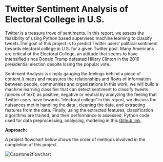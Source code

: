 # Twitter Sentiment Analysis of Electoral College in U.S. 

Twitter is a treasure trove of sentiments. In this report, we assess the feasibility of using  Python based  supervised machine learning to classify tweets.The goal of this project is to predict Twitter users’ political sentiment towards  electoral college in U.S. for a given Twitter post. Many Americans are critical of the Electoral College, an attitude that seems to have intensified since Donald Trump defeated Hillary Clinton in the 2016 presidential election despite losing the popular vote.

Sentiment Analysis is simply gauging the feelings behind a piece of content.It maps and measures the relationships and flows of information between people, communities and organizations In this work, we will build a machine learning classifier that can detect sentiment  to classify tweets (pieces of text) as positive, negative or neutral  by analyzing the feeling that Twitter users have towards “electoral college”.In this report, we discuss the nuisances met in handling the data , cleaning the data, and extracting features from the data. Finally, using the extracted features, classification algorithms are trained, and their performance  is assessed. Python code used for data preprocessing, analysing, modeling in this [Github link](https://github.com/aspiringdatascientist/Capstone2-Sentiment-Analysis-of-Twitter-data/blob/master/Twitter%20sentiment%20analysis%20-%20final%20report.ipynb).

__Approach:__

A project flowchart below shows the order of methods involved in the completion of this project.


![Capstone2flowchart](https://user-images.githubusercontent.com/48024013/72182262-1efbb480-33b9-11ea-9a82-65994fbde473.png)




